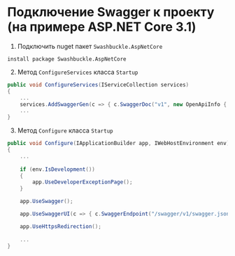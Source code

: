 # Подключение Swagger к проекту (на примере ASP.NET Core 3.1)
1. Подключить nuget пакет `Swashbuckle.AspNetCore`
```
install package Swashbuckle.AspNetCore
```
2. Метод `ConfigureServices` класса `Startup`
```csharp
public void ConfigureServices(IServiceCollection services)
{
	...
	services.AddSwaggerGen(c => { c.SwaggerDoc("v1", new OpenApiInfo { Title = "ASP.NET Core API", Version = "v1"}); });
	...
}
```
3. Метод `Configure` класса `Startup`
```csharp
public void Configure(IApplicationBuilder app, IWebHostEnvironment env)
{
	...
	
	if (env.IsDevelopment())
	{
		app.UseDeveloperExceptionPage();
	}

	app.UseSwagger();

	app.UseSwaggerUI(c => { c.SwaggerEndpoint("/swagger/v1/swagger.json", "ASP.NET Core API Documentation"); });

	app.UseHttpsRedirection();
	
	...
}
```
